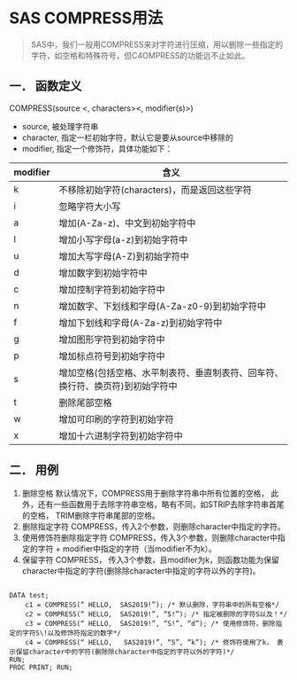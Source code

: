 # SAS COMPRESS用法

 > SAS中，我们一般用COMPRESS来对字符进行压缩，用以删除一些指定的字符，如空格和特殊符号，但C4OMPRESS的功能远不止如此。

## 一．	函数定义

COMPRESS(source <, characters><, modifier(s)>)

- source, 被处理字符串
- character, 指定一栏初始字符，默认它是要从source中移除的
- modifier, 指定一个修饰符，具体功能如下：

| modifier | 含义 |
| ------ | ------ |
|k|不移除初始字符(characters)，而是返回这些字符|
|i|忽略字符大小写|
|a|增加(A-Za-z)、中文到初始字符中|
|l|增加小写字母(a-z)到初始字符中|
|u|增加大写字母(A-Z)到初始字符中|
|d|增加数字到初始字符中|
|c|增加控制字符到初始字符中|
|n|增加数字、下划线和字母(A-Za-z0-9)到初始字符中|
|f|增加下划线和字母(A-Za-z)到初始字符中|
|g|增加图形字符到初始字符中|
|p|增加标点符号到初始字符中|
|s|增加空格(包括空格、水平制表符、垂直制表符、回车符、换行符、换页符)到初始字符中|
|t|删除尾部空格|
|w|增加可印刷的字符到初始字符|
|x|增加十六进制字符到初始字符中|

## 二．	用例

1.	删除空格
  默认情况下，COMPRESS用于删除字符串中所有位置的空格， 此外，还有一些函数用于去除字符串空格，略有不同，如STRIP去除字符串首尾的空格， TRIM删除字符串尾部的空格。
2.	删除指定字符
  COMPRESS，传入2个参数，则删除character中指定的字符。
3.	使用修饰符删除指定字符
  COMPRESS，传入3个参数，则删除character中指定的字符 + modifier中指定的字符（当modifier不为k）。
4.	保留字符
  COMPRESS， 传入3个参数，且modifier为k，则函数功能为保留character中指定的字符(删除除character中指定的字符以外的字符)。

```

DATA test;
	c1 = COMPRESS(“ HELLO,  SAS2019!”); /* 默认删除，字符串中的所有空格*/
	c2 = COMPRESS(“ HELLO,  SAS2019!”, “S!”); /* 指定被删除的字符S以及！*/
	c3 = COMPRESS(“ HELLO,  SAS2019!”, “S!”, “d”); /* 使用修饰符，删除指定的字符S\!以及修饰符指定的数字*/
	c4 = COMPRESS(“ HELLO,   SAS2019!”, “S”, “k”); /* 修饰符使用了k， 表示保留character中的字符(删除除character中指定的字符以外的字符)*/
RUN;
PROC PRINT; RUN;
```